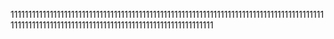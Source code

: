 1111111111111111111111111111111111111111111111111111111111111111111111111111111111111111111111111111111111111111111111111111111111111111111111111
